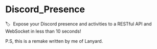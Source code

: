 # Discord_Presence
🏷️   Expose your Discord presence and activities to a RESTful API and WebSocket in less than 10 seconds!



P.S, this is a remake written by me of Lanyard.
